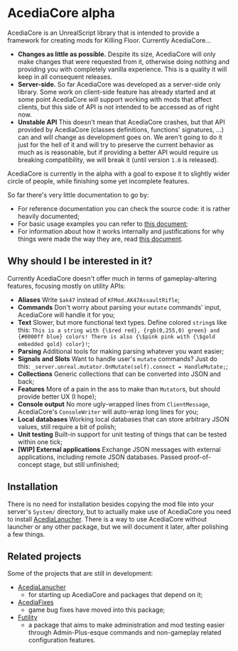 # AcediaCore alpha

AcediaCore is an UnrealScript library that is intended to provide a framework
for creating mods for Killing Floor.
Currently AcediaCore...

* **Changes as little as possible.** Despite its size, AcediaCore will only
    make changes that were requested from it, otherwise doing nothing and
    providing you with completely vanilla experience.
    This is a quality it will keep in all consequent releases.
* **Server-side.** So far AcediaCore was developed as a server-side only
    library.
    Some work on client-side feature has already started and at some point
    AcediaCore *will* support working with mods that affect clients, but
    this side of API is not intended to be accessed as of right now.
* **Unstable API** This doesn't mean that AcediaCore crashes, but that API
    provided by AcediaCore (classes definitions, functions' signatures, ...)
    can and will change as development goes on.
    We aren't going to do it just for the hell of it and will try to preserve
    the current behavior as much as is reasonable, but if providing a better API
    would require us breaking compatibility, we will break it
    (until version `1.0` is released).

AcediaCore is currently in the alpha with a goal to expose it to slightly wider
circle of people, while finishing some yet incomplete features.

So far there's very little documentation to go by:

* For reference documentation you can check the source code: it is rather
    heavily documented;
* For basic usage examples you can refer to
    [this document](https://insultplayers.ru/killingfloor/acedia/howto/);
* For information about how it works internally and justifications for why
    things were made the way they are, read
    [this document](https://insultplayers.ru/killingfloor/acedia/docs/).

## Why should I be interested in it?

Currently AcediaCore doesn't offer much in terms of gameplay-altering features,
focusing mostly on utility APIs:

* **Aliases** Write `$ak47` instead of `KFMod.AK47AssaultRifle`;
* **Commands** Don't worry about parsing your `mutate` commands' input,
    AcediaCore will handle it for you;
* **Text** Slower, but more functional text types. Define colored `string`s like
    this:
    `This is a string with {\$red red}, {rgb(0,255,0) green} and {#0000ff blue} colors! There is also {\$pink pink with {\$gold embedded gold} color}!`;
* **Parsing** Additional tools for making parsing whatever you want easier;
* **Signals and Slots** Want to handle user's `mutate` commands?
    Just do this:
    `_server.unreal.mutator.OnMutate(self).connect = HandleMutate;`;
* **Collections** Generic collections that can be converted into JSON and back;
* **Features** More of a pain in the ass to make than `Mutator`s, but should
    provide better UX (I hope);
* **Console output** No more ugly-wrapped lines from `ClientMessage`,
    AcediaCore's `ConsoleWriter` will auto-wrap long lines for you;
* **Local databases** Working local databases that can store arbitrary
    JSON values, still require a bit of polish;
* **Unit testing** Built-in support for unit testing of things that can be
    tested within one tick;
* **[WIP] External applications** Exchange JSON messages with external
    applications, including remote JSON databases. Passed proof-of-concept
    stage, but still unfinished;

## Installation

There is no need for installation besides copying the mod file into your
server's `System/` directory, but to actually make use of AcediaCore you need
to install
[AcediaLanucher](https://www.insultplayers.ru/git/AcediaFramework/AcediaLauncher).
There is a way to use AcediaCore without launcher or any other package, but we
will document it later, after polishing a few things.

## Related projects

Some of the projects that are still in development:

* [AcediaLanucher](https://www.insultplayers.ru/git/AcediaFramework/AcediaLauncher)
    - for starting up AcediaCore and packages that depend on it;
* [AcediaFixes](https://www.insultplayers.ru/git/AcediaFramework/AcediaFixes)
    - game bug fixes have moved into this package;
* [Futility](https://www.insultplayers.ru/git/AcediaFramework/Futility)
    - a package that aims to make administration and mod testing easier through
    Admin-Plus-esque commands and non-gameplay related configuration features.
